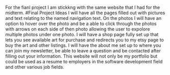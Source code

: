 For the fianl project I am stickkng with the same website that I had for the midterm.
#Final Project Ideas 
I will have all the pages filled out with pictures and text relating to the named navigation text.
On the photos I will have an option to hover over the photo and be a able to click through the photos with arrows on each side of then photo allowing the user to expolore multiple photos under one photo.
I will have a shop page fully set up that lets you see available art for purchase and redirects you to my etsy page to buy the art and other listings.
I will have the about me set up to where you can join my newsletter, be able to leave a question and be contacted after filling out your information.
This website will not only be my portfolio but could be used as a resume to employers in the software development field and other various job fields.
